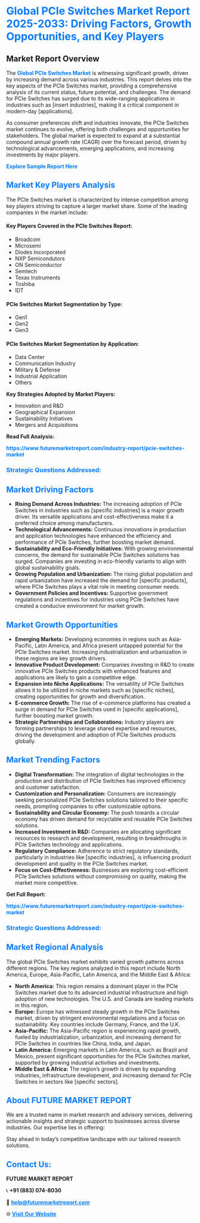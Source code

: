 <h1 style="color: #007BFF;">Global PCIe Switches Market Report 2025-2033: Driving Factors, Growth Opportunities, and Key Players</h1>

<section id="overview">
<h2>Market Report Overview</h2>
<p>The <a href="https://www.futuremarketreport.com/industry-report/pcie-switches-market" style="color: #007BFF; text-decoration: none;"><strong>Global PCIe Switches Market</strong></a> is witnessing significant growth, driven by increasing demand across various industries. This report delves into the key aspects of the PCIe Switches market, providing a comprehensive analysis of its current status, future potential, and challenges. The demand for PCIe Switches has surged due to its wide-ranging applications in industries such as [insert industries], making it a critical component in modern-day [applications].</p>
<p>As consumer preferences shift and industries innovate, the PCIe Switches market continues to evolve, offering both challenges and opportunities for stakeholders. The global market is expected to expand at a substantial compound annual growth rate (CAGR) over the forecast period, driven by technological advancements, emerging applications, and increasing investments by major players.</p>
</section>

<section id="overview">
<p><a href="https://www.futuremarketreport.com/request-sample/reportId=115274" style="color: #007BFF; text-decoration: none;"><strong>Explore Sample Report Here</strong></a></p>
</section>

<section id="key-players">
<h2 style="color: #007BFF;">Market Key Players Analysis</h2>
<p>The PCIe Switches market is characterized by intense competition among key players striving to capture a larger market share. Some of the leading companies in the market include:</p>
<h4>Key Players Covered in the PCIe Switches Report:</h4>
<ul><li>Broadcom</li><li>Microsemi</li><li>Diodes Incorporated</li><li>NXP Semicondutors</li><li>ON Semiconductor</li><li>Semtech</li><li>Texas Instruments</li><li>Toshiba</li><li>IDT</li></ul>
<h4>PCIe Switches Market Segmentation by Type:</h4>
<ul><li>Gen1</li><li>Gen2</li><li>Gen3</li></ul>

<h4>PCIe Switches Market Segmentation by Application:</h4>
<ul><li>Data Center</li><li>Communication Industry</li><li>Military &amp; Defense</li><li>Industrial Application</li><li>Others</li></ul>
<p><strong>Key Strategies Adopted by Market Players:</strong></p>
<ul>
<li>Innovation and R&D</li>
<li>Geographical Expansion</li>
<li>Sustainability Initiatives</li>
<li>Mergers and Acquisitions</li>
</ul>
</section>

<section>
<p><strong>Read Full Analysis: </strong></p><a href="https://www.futuremarketreport.com/industry-report/pcie-switches-market" style="color: #007BFF; text-decoration: none;"><strong>https://www.futuremarketreport.com/industry-report/pcie-switches-market</strong></a>
<h3 style="color: #007BFF;">Strategic Questions Addressed:</h3>
</section>

<section id="driving-factors">
<h2 style="color: #007BFF;">Market Driving Factors</h2>
<ul>
<li><strong>Rising Demand Across Industries:</strong> The increasing adoption of PCIe Switches in industries such as [specific industries] is a major growth driver. Its versatile applications and cost-effectiveness make it a preferred choice among manufacturers.</li>
<li><strong>Technological Advancements:</strong> Continuous innovations in production and application technologies have enhanced the efficiency and performance of PCIe Switches, further boosting market demand.</li>
<li><strong>Sustainability and Eco-Friendly Initiatives:</strong> With growing environmental concerns, the demand for sustainable PCIe Switches solutions has surged. Companies are investing in eco-friendly variants to align with global sustainability goals.</li>
<li><strong>Growing Population and Urbanization:</strong> The rising global population and rapid urbanization have increased the demand for [specific products], where PCIe Switches plays a vital role in meeting consumer needs.</li>
<li><strong>Government Policies and Incentives:</strong> Supportive government regulations and incentives for industries using PCIe Switches have created a conducive environment for market growth.</li>
</ul>
</section>

<section id="growth-opportunities">
<h2 style="color: #007BFF;">Market Growth Opportunities</h2>
<ul>
<li><strong>Emerging Markets:</strong> Developing economies in regions such as Asia-Pacific, Latin America, and Africa present untapped potential for the PCIe Switches market. Increasing industrialization and urbanization in these regions are key growth drivers.</li>
<li><strong>Innovative Product Development:</strong> Companies investing in R&D to create innovative PCIe Switches products with enhanced features and applications are likely to gain a competitive edge.</li>
<li><strong>Expansion into Niche Applications:</strong> The versatility of PCIe Switches allows it to be utilized in niche markets such as [specific niches], creating opportunities for growth and diversification.</li>
<li><strong>E-commerce Growth:</strong> The rise of e-commerce platforms has created a surge in demand for PCIe Switches used in [specific applications], further boosting market growth.</li>
<li><strong>Strategic Partnerships and Collaborations:</strong> Industry players are forming partnerships to leverage shared expertise and resources, driving the development and adoption of PCIe Switches products globally.</li>
</ul>
</section>

<section id="trending-factors">
<h2 style="color: #007BFF;">Market Trending Factors</h2>
<ul>
<li><strong>Digital Transformation:</strong> The integration of digital technologies in the production and distribution of PCIe Switches has improved efficiency and customer satisfaction.</li>
<li><strong>Customization and Personalization:</strong> Consumers are increasingly seeking personalized PCIe Switches solutions tailored to their specific needs, prompting companies to offer customizable options.</li>
<li><strong>Sustainability and Circular Economy:</strong> The push towards a circular economy has driven demand for recyclable and reusable PCIe Switches solutions.</li>
<li><strong>Increased Investment in R&D:</strong> Companies are allocating significant resources to research and development, resulting in breakthroughs in PCIe Switches technology and applications.</li>
<li><strong>Regulatory Compliance:</strong> Adherence to strict regulatory standards, particularly in industries like [specific industries], is influencing product development and quality in the PCIe Switches market.</li>
<li><strong>Focus on Cost-Effectiveness:</strong> Businesses are exploring cost-efficient PCIe Switches solutions without compromising on quality, making the market more competitive.</li>
</ul>
</section>

<section>
<p><strong>Get Full Report: </strong></p><a href="https://www.futuremarketreport.com/industry-report/pcie-switches-market" style="color: #007BFF; text-decoration: none;"><strong>https://www.futuremarketreport.com/industry-report/pcie-switches-market</strong></a>
<h3 style="color: #007BFF;">Strategic Questions Addressed:</h3>
</section>


<section id="regional-analysis">
<h2 style="color: #007BFF;">Market Regional Analysis</h2>
<p>The global PCIe Switches market exhibits varied growth patterns across different regions. The key regions analyzed in this report include North America, Europe, Asia-Pacific, Latin America, and the Middle East & Africa:</p>
<ul>
<li><strong>North America:</strong> This region remains a dominant player in the PCIe Switches market due to its advanced industrial infrastructure and high adoption of new technologies. The U.S. and Canada are leading markets in this region.</li>
<li><strong>Europe:</strong> Europe has witnessed steady growth in the PCIe Switches market, driven by stringent environmental regulations and a focus on sustainability. Key countries include Germany, France, and the U.K.</li>
<li><strong>Asia-Pacific:</strong> The Asia-Pacific region is experiencing rapid growth, fueled by industrialization, urbanization, and increasing demand for PCIe Switches in countries like China, India, and Japan.</li>
<li><strong>Latin America:</strong> Emerging markets in Latin America, such as Brazil and Mexico, present significant opportunities for the PCIe Switches market, supported by growing industrial activities and investments.</li>
<li><strong>Middle East & Africa:</strong> The region’s growth is driven by expanding industries, infrastructure development, and increasing demand for PCIe Switches in sectors like [specific sectors].</li>
</ul>
</section>

<footer>
<h2 style="color: #007BFF;">About FUTURE MARKET REPORT</h2>
<p>We are a trusted name in market research and advisory services, delivering actionable insights and strategic support to businesses across diverse industries. Our expertise lies in offering:</p>

<p>Stay ahead in today’s competitive landscape with our tailored research solutions.</p>

<h2 style="color: #007BFF;">Contact Us:</h2>
<p><strong>FUTURE MARKET REPORT</strong></p>
<p>📞 <strong>+91 (883) 074-8030</strong></p>
<p>📧 <strong><a href="mailto:help@futuremarketreport.com" style="color: #007BFF;">help@futuremarketreport.com</a></strong></p>
<p>🌐 <strong><a href="https://www.futuremarketreport.com/" style="color: #007BFF;">Visit Our Website</a></strong></p>
</footer>